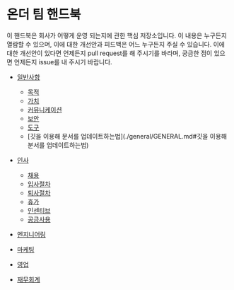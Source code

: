 # 온더 팀 핸드북
이 핸드북은 회사가 어떻게 운영 되는지에 관한 핵심 저장소입니다. 이 내용은 누구든지 열람할 수 있으며, 이에 대한 개선안과 피드백은 어느 누구든지 주실 수 있습니다. 이에 대한 개선안이 있다면 언제든지 pull request를 해 주시기를 바라며, 궁금한 점이 있으면 언제든지 issue를 내 주시기 바랍니다.


* [일반사항](./general/GENERAL.md#일반사항)
  * [목적](./general/GENERAL.md#목적)
  * [가치](./general/GENERAL.md#가치)
  * [커뮤니케이션](./general/GENERAL.md#커뮤니케이션)
  * [보안](./general/GENERAL.md#보안)
  * [도구](./general/GENERAL.md#도구)
  * [깃을 이용해 문서를 업데이트하는법](./general/GENERAL.md#깃을 이용해 분서를 업데이트하는법)

* [인사]()
  * [채용]()
  * [입사절차]()
  * [퇴사절차]()
  * [휴가]()
  * [인센티브]()
  * [공금사용]()

* [엔지니어링]()

* [마케팅]()

* [영업]()

* [재무회계]()
